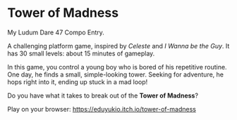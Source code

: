 # Tower of Madness
My Ludum Dare 47 Compo Entry.

A challenging platform game, inspired by *Celeste* and *I Wanna be the Guy*. It has 30 small levels: about 15 minutes of gameplay.

In this game, you control a young boy who is bored of his repetitive routine. One day, he finds a small, simple-looking tower. Seeking for adventure, he hops right into it, ending up stuck in a mad loop!

Do you have what it takes to break out of the **Tower of Madness**?

Play on your browser: https://eduyukio.itch.io/tower-of-madness
